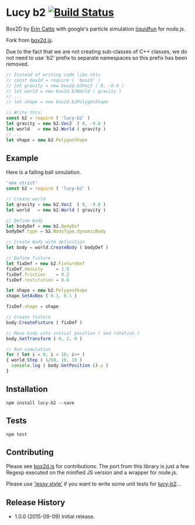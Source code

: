 # Lucy b2 [![Build Status](https://travis-ci.org/lucidogen/lucy-b2.svg)](https://travis-ci.org/lucidogen/lucy-b2)

Box2D by [Erin Catto](http://www.gphysics.com) with google's particle simulation
[liquidfun](http://google.github.io/liquidfun/) for node.js.

Fork from [box2d.js](https://github.com/flyover/box2d.js).

Due to the fact that we are not creating sub-classes of C++ classes, we do not
need to use 'b2' prefix to separate namespaces so this prefix has been removed.

  ```Javascript
  // Instead of writing code like this
  // const box2d = require ( 'box2d' )
  // let gravity = new box2d.b2Vec2 ( 0, -9.8 )
  // let world = new box2d.b2World ( gravity )
  // ... 
  // let shape = new box2d.b2PolygonShape

  // Write this:
  const b2 = require ( 'lucy-b2' )
  let gravity = new b2.Vec2  ( 0, -9.8 )
  let world   = new b2.World ( gravity )
  // ...
  let shape = new b2.PolygonShape
  ```

## Example
  Here is a falling ball simulation.

  ```Javascript
  'use strict'
  const b2 = require ( 'lucy-b2' )

  // Create world
  let gravity = new b2.Vec2  ( 0, -9.8 )
  let world   = new b2.World ( gravity )

  // Define body
  let bodyDef = new b2.BodyDef
  bodyDef.type = b2.BodyType.dynamicBody

  // Create body with definition
  let body = world.CreateBody ( bodyDef )

  // Define fixture
  let fixDef = new b2.FixtureDef
  fixDef.density     = 1.0
  fixDef.friction    = 0.2
  fixDef.restitution = 0.8

  let shape = new b2.PolygonShape
  shape.SetAsBox ( 0.1, 0.1 )

  fixDef.shape = shape

  // Create fixture
  body.CreateFixture ( fixDef )

  // Move body into initial position ( and rotation )
  body.SetTransform ( 0, 2, 0 )

  // Run simulation
  for ( let i = 0; i < 10; i++ )
  { world.Step ( 1/60, 10, 10 )
    console.log ( body.GetPosition ().y )
  }
  ```

## Installation

  ```Shell
  npm install lucy-b2 --save
  ```

## Tests

  ```Shell
  npm test
  ```

## Contributing

Please see [box2d.js](https://github.com/flyover/box2d.js) for contributions.
The port from this library is just a few Regexp executed on the minified JS
version and a wrapper for node.js.

Please use ['jessy style'](http://github.com/lucidogen/jessy) if you want to
write some unit tests for [lucy-b2](https://github.com/lucidogen/lucy-b2)...

## Release History

  * 1.0.0 (2015-09-09) Initial release.
